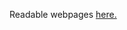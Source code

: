 Readable webpages <a href="https://thecomeonman.github.io/SpatialSimilaritiesBetweenPlayers">here.</a>